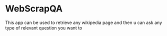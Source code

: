 # WebScrapQA
This app can be used to retrieve any wikipedia page and then u can ask any type of relevant question you want to
